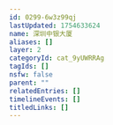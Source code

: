 ```yaml
---
id: 0299-6w3z99qj
lastUpdated: 1754633624
name: 深圳中银大厦
aliases: []
layer: 2
categoryId: cat_9yUWRRAg
tagIds: []
nsfw: false
parent: ""
relatedEntries: []
timelineEvents: []
titledLinks: []
---
```


